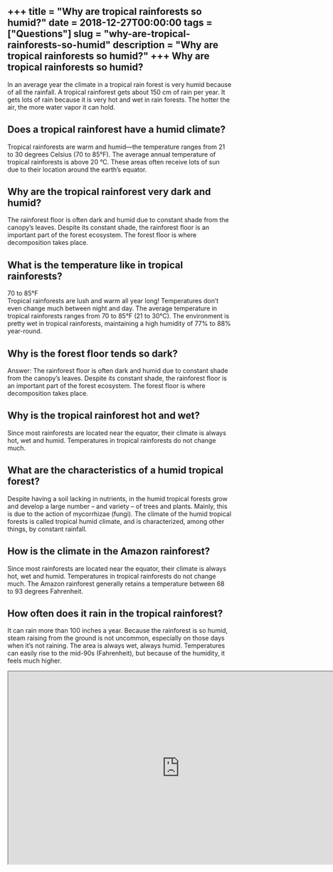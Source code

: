 +++
title = "Why are tropical rainforests so humid?"
date = 2018-12-27T00:00:00
tags = ["Questions"]
slug = "why-are-tropical-rainforests-so-humid"
description = "Why are tropical rainforests so humid?"
+++
Why are tropical rainforests so humid?
--------------------------------------

In an average year the climate in a tropical rain forest is very humid because of all the rainfall. A tropical rainforest gets about 150 cm of rain per year. It gets lots of rain because it is very hot and wet in rain forests. The hotter the air, the more water vapor it can hold.

Does a tropical rainforest have a humid climate?
------------------------------------------------

Tropical rainforests are warm and humid—the temperature ranges from 21 to 30 degrees Celsius (70 to 85°F). The average annual temperature of tropical rainforests is above 20 °C. These areas often receive lots of sun due to their location around the earth’s equator.

Why are the tropical rainforest very dark and humid?
----------------------------------------------------

The rainforest floor is often dark and humid due to constant shade from the canopy’s leaves. Despite its constant shade, the rainforest floor is an important part of the forest ecosystem. The forest floor is where decomposition takes place.

What is the temperature like in tropical rainforests?
-----------------------------------------------------

70 to 85°F  
Tropical rainforests are lush and warm all year long! Temperatures don’t even change much between night and day. The average temperature in tropical rainforests ranges from 70 to 85°F (21 to 30°C). The environment is pretty wet in tropical rainforests, maintaining a high humidity of 77% to 88% year-round.

Why is the forest floor tends so dark?
--------------------------------------

Answer: The rainforest floor is often dark and humid due to constant shade from the canopy’s leaves. Despite its constant shade, the rainforest floor is an important part of the forest ecosystem. The forest floor is where decomposition takes place.

Why is the tropical rainforest hot and wet?
-------------------------------------------

Since most rainforests are located near the equator, their climate is always hot, wet and humid. Temperatures in tropical rainforests do not change much.

What are the characteristics of a humid tropical forest?
--------------------------------------------------------

Despite having a soil lacking in nutrients, in the humid tropical forests grow and develop a large number – and variety – of trees and plants. Mainly, this is due to the action of mycorrhizae (fungi). The climate of the humid tropical forests is called tropical humid climate, and is characterized, among other things, by constant rainfall.

How is the climate in the Amazon rainforest?
--------------------------------------------

Since most rainforests are located near the equator, their climate is always hot, wet and humid. Temperatures in tropical rainforests do not change much. The Amazon rainforest generally retains a temperature between 68 to 93 degrees Fahrenheit.

How often does it rain in the tropical rainforest?
--------------------------------------------------

It can rain more than 100 inches a year. Because the rainforest is so humid, steam raising from the ground is not uncommon, especially on those days when it’s not raining. The area is always wet, always humid. Temperatures can easily rise to the mid-90s (Fahrenheit), but because of the humidity, it feels much higher.

<iframe allow="accelerometer; autoplay; clipboard-write; encrypted-media; gyroscope; picture-in-picture" allowfullscreen="" class="__youtube_prefs__  epyt-is-override  no-lazyload" data-no-lazy="1" data-origheight="433" data-origwidth="770" data-skipgform_ajax_framebjll="" height="433" id="_ytid_51200" loading="lazy" src="https://www.youtube.com/embed/kw6DCp9xvWw?enablejsapi=1&autoplay=0&cc_load_policy=0&cc_lang_pref=&iv_load_policy=1&loop=0&modestbranding=0&rel=1&fs=1&playsinline=0&autohide=2&theme=dark&color=red&controls=1&" title="YouTube player" width="770"></iframe>